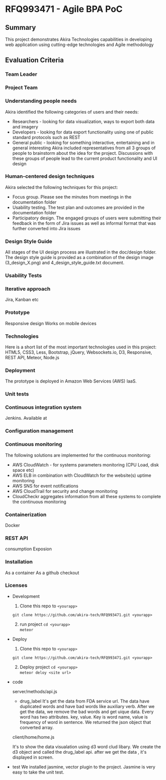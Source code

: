 # RFQ993471 - Agile BPA PoC

## Summary

  This project demonstrates Akira Technologies capabilities in developing web application using cutting-edge technologies and Agile methodology

## Evaluation Criteria

### Team Leader

### Project Team

### Understanding people needs
  Akira identified the following categories of users and their needs:
  * Researchers - looking for data visualization, ways to export both data and imagery
  * Developers - looking for data export functionality using one of public standard protocols such as REST
  * General public - looking for something interactive, entertaining and in general interesting
  Akira included representatives from all 3 groups of people to brainstorm about the idea for the project.
  Discussions with these groups of people lead to the current product functionality and UI design

### Human-centered design techniques
  Akira selected the following techniques for this project:
  * Focus group. Please see the minutes from meetings in the documentation folder
  * Usability testing. The test plan and outcomes are provided in the documentation folder
  * Participatory design. The engaged groups of users were submitting their feedback in the form of Jira issues as well as informal format that was further converted into Jira issues

### Design Style Guide
  All stages of the UI design process are illustrated in the doc/design folder.
  The design style guide is provided as a combination of the design image (3_design_X.png) and 4_design_style_guide.txt document.

### Usability Tests

### Iterative approach
  Jira, Kanban etc

### Prototype
  Responsive design
  Works on mobile devices

### Technologies
  Here is a short list of the most important technologies used in this project: HTML5, CSS3, Less, Bootstrap, jQuery, Websockets.io, D3, Responsive, REST API, Meteor, Node.js

### Deployment
  The prototype is deployed in Amazon Web Services (AWS) IaaS.

### Unit tests

### Continuous integration system
  Jenkins.
  Available at

### Configuration management


### Continuous monitoring
 The following solutions are implemented for the continuous monitoring:
 * AWS CloudWatch - for systems parameters monitoring (CPU Load, disk space etc)
 * AWS ELB in combination with CloudWatch for the website(s) uptime monitoring
 * AWS SNS for event notifications
 * AWS CloudTrail for security and change monitoring
 * CloudCheckr aggregates information from all these systems to complete the continuous monitoring

### Containerization
  Docker

### REST API
  consumption
  Exposion

### Installation
  As a container
  As a github checkout

### Licenses


- Development

  1. Clone this repo to `<yourapp>`

    `git clone https://github.com/akira-tech/RFQ993471.git <yourapp>`

  2. run project
    `cd <yourapp>`    
    `meteor`    

- Deploy 
  
  1. Clone this repo to `<yourapp>`

    `git clone https://github.com/akira-tech/RFQ993471.git <yourapp>`

  2. Deploy project
    `cd <yourapp>`    
    `meteor deloy <site url>`    

- code

  server/methods/api.js
    - drug_label
      It's get the data from FDA service url. 
      The data have duplicated words and have bad words like auxiliary verb. 
      After we get the data, we remove the bad words and get uique data.
      Every word has two attributes. key, value.
      Key is word name, value is frequency of word in sentence.
      We returned the json object that converted array. 

  client/home/home.js

    It's to show the data visualation using d3 word clud libary.
    We create the d3 object and called the drug_label api. 
    after we get the data , it's displayed in screen.
      
- test
  We installed jasmine, vector plugin to the project. 
  Jasmine is very easy to take the unit test. 


